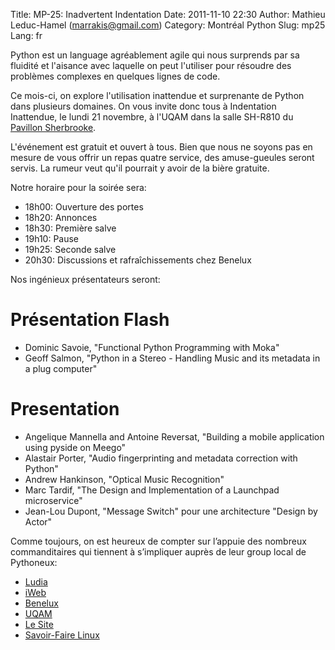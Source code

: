 Title: MP-25: Inadvertent Indentation
Date: 2011-11-10 22:30
Author: Mathieu Leduc-Hamel (marrakis@gmail.com)
Category: Montréal Python
Slug: mp25
Lang: fr

Python est un language agréablement agile qui nous surprends par sa
fluidité et l'aisance avec laquelle on peut l'utiliser pour résoudre des
problèmes complexes en quelques lignes de code.

Ce mois-ci, on explore l'utilisation inattendue et surprenante de Python
dans plusieurs domaines. On vous invite donc tous à Indentation
Inattendue, le lundi 21 novembre, à l'UQAM dans la salle SH-R810 du
[Pavillon Sherbrooke][].

L'événement est gratuit et ouvert à tous. Bien que nous ne soyons pas en
mesure de vous offrir un repas quatre service, des amuse-gueules seront
servis. La rumeur veut qu'il pourrait y avoir de la bière gratuite.

Notre horaire pour la soirée sera:

-   18h00: Ouverture des portes
-   18h20: Annonces
-   18h30: Première salve
-   19h10: Pause
-   19h25: Seconde salve
-   20h30: Discussions et rafraîchissements chez Benelux

Nos ingénieux présentateurs seront:

Présentation Flash
==================

-   Dominic Savoie, "Functional Python Programming with Moka"
-   Geoff Salmon, "Python in a Stereo - Handling Music and its metadata
    in a plug computer"

Presentation
============

-   Angelique Mannella and Antoine Reversat, "Building a mobile
    application using pyside on Meego"
-   Alastair Porter, "Audio fingerprinting and metadata correction with
    Python"
-   Andrew Hankinson, "Optical Music Recognition"
-   Marc Tardif, "The Design and Implementation of a Launchpad
    microservice"
-   Jean-Lou Dupont, "Message Switch" pour une architecture "Design by
    Actor"

Comme toujours, on est heureux de compter sur l’appuie des nombreux
commanditaires qui tiennent à s’impliquer auprès de leur group local de
Pythoneux:

-   [Ludia][]
-   [iWeb][]
-   [Benelux][]
-   [UQAM][]
-   [Le Site][]
-   [Savoir-Faire Linux][]

  [Pavillon Sherbrooke]: http://www.uqam.ca/campus/pavillons/sh.htm
  [Ludia]: http://ludia.com/
  [iWeb]: http://iweb.ca/
  [Benelux]: http://www.brasseriebenelux.com/
  [UQAM]: http://uqam.ca/
  [Le Site]: http://lesite.ca/
  [Savoir-Faire Linux]: http://savoirfairelinux.com/
